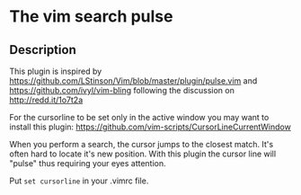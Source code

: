 # The vim search pulse

## Description

This plugin is inspired by
https://github.com/LStinson/Vim/blob/master/plugin/pulse.vim and
https://github.com/ivyl/vim-bling following the discussion on
http://redd.it/1o7t2a

For the cursorline to be set only in the active window you may want to install
this plugin: https://github.com/vim-scripts/CursorLineCurrentWindow

When you perform a search, the cursor jumps to the closest match. It's often
hard to locate it's new position. With this plugin the cursor line will "pulse"
thus requiring your eyes attention.

Put `set cursorline` in your .vimrc file.
